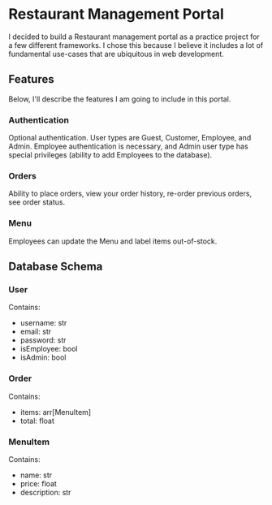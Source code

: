 # Restaurant Management Portal

I decided to build a Restaurant management portal as a practice project for a few different frameworks. I chose this because I believe it includes a lot of fundamental use-cases that are ubiquitous in web development.

## Features

Below, I'll describe the features I am going to include in this portal.

### Authentication

Optional authentication. User types are Guest, Customer, Employee, and Admin. Employee authentication is necessary, and Admin user type has special privileges (ability to add Employees to the database).

### Orders

Ability to place orders, view your order history, re-order previous orders, see order status.

### Menu

Employees can update the Menu and label items out-of-stock.

## Database Schema

### User

Contains:

<ul>
    <li>username: str</li>
    <li>email: str</li>
    <li>password: str</li>
    <li>isEmployee: bool</li>
    <li>isAdmin: bool</li>
</ul>

### Order

Contains:

<ul>
    <li>items: arr[MenuItem]</li>
    <li>total: float</li>
</ul>

### MenuItem

Contains:

<ul>
    <li>name: str</li>
    <li>price: float</li>
    <li>description: str</li>
</ul>
